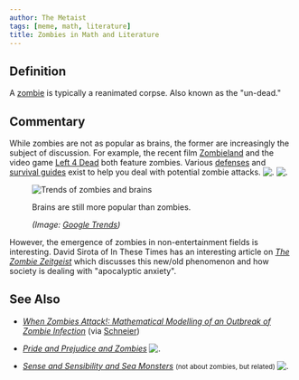 ```yaml
---
author: The Metaist
tags: [meme, math, literature]
title: Zombies in Math and Literature
---
```


## Definition

A [zombie](http://en.wikipedia.org/wiki/Zombie) is typically a reanimated
corpse. Also known as the "un-dead."

## Commentary

<div class="entry-summary" markdown="1">

While zombies are not as popular as brains, the former are increasingly the
subject of discussion. For example, the recent film
[Zombieland](http://www.imdb.com/title/tt1156398/) and the video game
[Left 4 Dead](http://www.amazon.com/gp/product/B001EHD9GA?ie=UTF8&tag=themet-20&linkCode=as2&camp=1789&creative=390957&creativeASIN=B001EHD9GA)
both feature zombies.
Various [defenses](http://www.flickr.com/photos/samsmith/243104896/sizes/l/) and
[survival guides](http://www.amazon.com/gp/product/1400049628?ie=UTF8&tag=themet-20&linkCode=as2&camp=1789&creative=390957&creativeASIN=1400049628)
exist to help you deal with potential zombie attacks.
![.](http://www.assoc-amazon.com/e/ir?t=themet-20&l=as2&o=1&a=B001EHD9GA)
![.](http://www.assoc-amazon.com/e/ir?t=themet-20&l=as2&o=1&a=1400049628)

</div>

<figure markdown="1">

![Trends of zombies and brains]({{thumbnail}})

<figcaption>
  Brains are still more popular than zombies.
  <address markdown="1">

(Image: [Google Trends](http://www.google.com/trends?q=zombie,brain&ctab=0&geo=us&geor=all&date=2009&sort=0))</address>

</figcaption>
</figure><!--more-->

However, the emergence of zombies in non-entertainment fields is interesting. David Sirota of <span class="vcard org fn">In These Times</span> has an interesting article on <cite>[The Zombie Zeitgeist](http://web.archive.org/web/20100326134113/http://www.inthesetimes.com/article/5025/the_zombie_zeitgeist/)</cite> which discusses this new/old phenomenon and how society is dealing with
"apocalyptic anxiety".

## See Also

- <cite>[When Zombies Attack!: Mathematical Modelling of an Outbreak of Zombie Infection](http://www.mathstat.uottawa.ca/~rsmith/Zombies.pdf)</cite>
  (via [Schneier](http://www.schneier.com/blog/archives/2009/08/modeling_zombie.html))

- <cite>[Pride and Prejudice and Zombies](http://www.amazon.com/gp/product/1594743347?ie=UTF8&tag=themet-20&linkCode=as2&camp=1789&creative=390957&creativeASIN=1594743347)</cite>
  ![.](http://www.assoc-amazon.com/e/ir?t=themet-20&l=as2&o=1&a=1594743347)

- <cite>[Sense and Sensibility and Sea Monsters](http://www.amazon.com/gp/product/1594744424?ie=UTF8&tag=themet-20&linkCode=as2&camp=1789&creative=390957&creativeASIN=1594744424)</cite>
  <small>(not about zombies, but related)</small>
  ![.](http://www.assoc-amazon.com/e/ir?t=themet-20&l=as2&o=1&a=1594744424)
